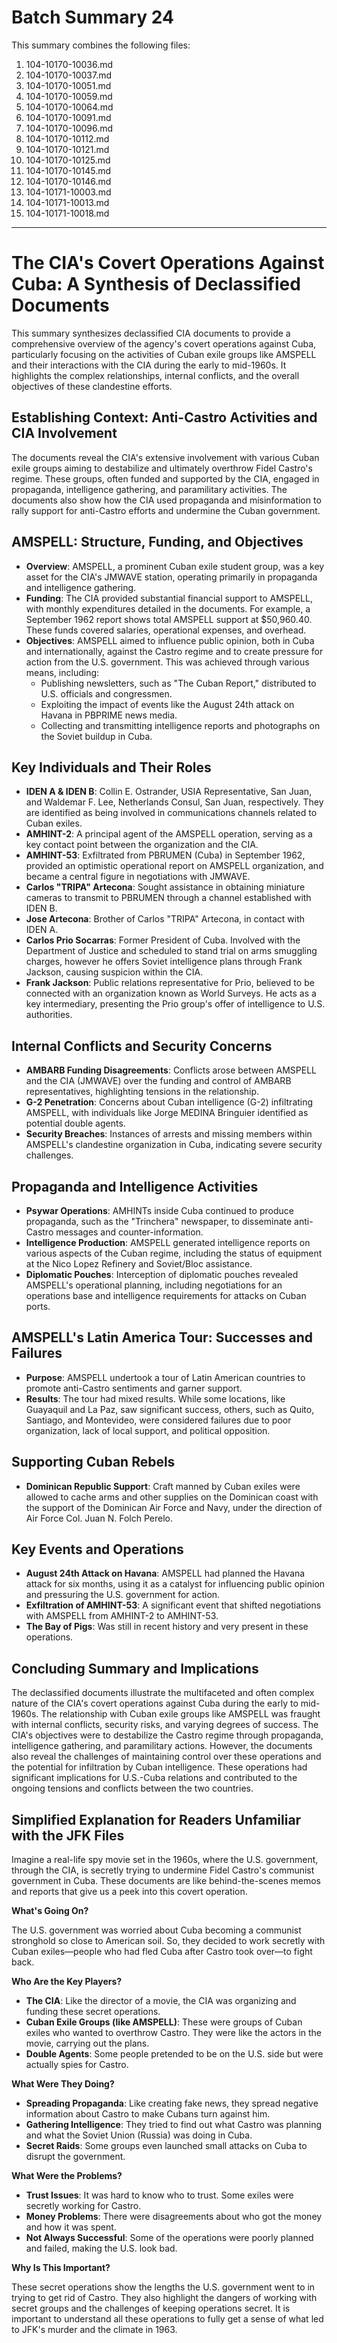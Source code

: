 # Batch Summary 24

This summary combines the following files:

1. 104-10170-10036.md
2. 104-10170-10037.md
3. 104-10170-10051.md
4. 104-10170-10059.md
5. 104-10170-10064.md
6. 104-10170-10091.md
7. 104-10170-10096.md
8. 104-10170-10112.md
9. 104-10170-10121.md
10. 104-10170-10125.md
11. 104-10170-10145.md
12. 104-10170-10146.md
13. 104-10171-10003.md
14. 104-10171-10013.md
15. 104-10171-10018.md

---

# The CIA's Covert Operations Against Cuba: A Synthesis of Declassified Documents

This summary synthesizes declassified CIA documents to provide a comprehensive overview of the agency's covert operations against Cuba, particularly focusing on the activities of Cuban exile groups like AMSPELL and their interactions with the CIA during the early to mid-1960s. It highlights the complex relationships, internal conflicts, and the overall objectives of these clandestine efforts.

## Establishing Context: Anti-Castro Activities and CIA Involvement

The documents reveal the CIA's extensive involvement with various Cuban exile groups aiming to destabilize and ultimately overthrow Fidel Castro's regime. These groups, often funded and supported by the CIA, engaged in propaganda, intelligence gathering, and paramilitary activities. The documents also show how the CIA used propaganda and misinformation to rally support for anti-Castro efforts and undermine the Cuban government.

## AMSPELL: Structure, Funding, and Objectives

*   **Overview**: AMSPELL, a prominent Cuban exile student group, was a key asset for the CIA's JMWAVE station, operating primarily in propaganda and intelligence gathering.
*   **Funding**: The CIA provided substantial financial support to AMSPELL, with monthly expenditures detailed in the documents. For example, a September 1962 report shows total AMSPELL support at $50,960.40. These funds covered salaries, operational expenses, and overhead.
*   **Objectives**: AMSPELL aimed to influence public opinion, both in Cuba and internationally, against the Castro regime and to create pressure for action from the U.S. government. This was achieved through various means, including:
    *   Publishing newsletters, such as "The Cuban Report," distributed to U.S. officials and congressmen.
    *   Exploiting the impact of events like the August 24th attack on Havana in PBPRIME news media.
    *   Collecting and transmitting intelligence reports and photographs on the Soviet buildup in Cuba.

## Key Individuals and Their Roles

*   **IDEN A & IDEN B**: Collin E. Ostrander, USIA Representative, San Juan, and Waldemar F. Lee, Netherlands Consul, San Juan, respectively. They are identified as being involved in communications channels related to Cuban exiles.
*   **AMHINT-2**: A principal agent of the AMSPELL operation, serving as a key contact point between the organization and the CIA.
*   **AMHINT-53**: Exfiltrated from PBRUMEN (Cuba) in September 1962, provided an optimistic operational report on AMSPELL organization, and became a central figure in negotiations with JMWAVE.
*   **Carlos "TRIPA" Artecona**: Sought assistance in obtaining miniature cameras to transmit to PBRUMEN through a channel established with IDEN B.
*   **Jose Artecona**: Brother of Carlos "TRIPA" Artecona, in contact with IDEN A.
*   **Carlos Prio Socarras**: Former President of Cuba. Involved with the Department of Justice and scheduled to stand trial on arms smuggling charges, however he offers Soviet intelligence plans through Frank Jackson, causing suspicion within the CIA.
*   **Frank Jackson**: Public relations representative for Prio, believed to be connected with an organization known as World Surveys. He acts as a key intermediary, presenting the Prio group's offer of intelligence to U.S. authorities.

## Internal Conflicts and Security Concerns

*   **AMBARB Funding Disagreements**: Conflicts arose between AMSPELL and the CIA (JMWAVE) over the funding and control of AMBARB representatives, highlighting tensions in the relationship.
*   **G-2 Penetration**: Concerns about Cuban intelligence (G-2) infiltrating AMSPELL, with individuals like Jorge MEDINA Bringuier identified as potential double agents.
*   **Security Breaches**: Instances of arrests and missing members within AMSPELL's clandestine organization in Cuba, indicating severe security challenges.

## Propaganda and Intelligence Activities

*   **Psywar Operations**: AMHINTs inside Cuba continued to produce propaganda, such as the "Trinchera" newspaper, to disseminate anti-Castro messages and counter-information.
*   **Intelligence Production**: AMSPELL generated intelligence reports on various aspects of the Cuban regime, including the status of equipment at the Nico Lopez Refinery and Soviet/Bloc assistance.
*   **Diplomatic Pouches**: Interception of diplomatic pouches revealed AMSPELL's operational planning, including negotiations for an operations base and intelligence requirements for attacks on Cuban ports.

## AMSPELL's Latin America Tour: Successes and Failures

*   **Purpose**: AMSPELL undertook a tour of Latin American countries to promote anti-Castro sentiments and garner support.
*   **Results**: The tour had mixed results. While some locations, like Guayaquil and La Paz, saw significant success, others, such as Quito, Santiago, and Montevideo, were considered failures due to poor organization, lack of local support, and political opposition.

## Supporting Cuban Rebels

*   **Dominican Republic Support**: Craft manned by Cuban exiles were allowed to cache arms and other supplies on the Dominican coast with the support of the Dominican Air Force and Navy, under the direction of Air Force Col. Juan N. Folch Perelo.

## Key Events and Operations

*   **August 24th Attack on Havana**: AMSPELL had planned the Havana attack for six months, using it as a catalyst for influencing public opinion and pressuring the U.S. government for action.
*   **Exfiltration of AMHINT-53**: A significant event that shifted negotiations with AMSPELL from AMHINT-2 to AMHINT-53.
*   **The Bay of Pigs**: Was still in recent history and very present in these operations.

## Concluding Summary and Implications

The declassified documents illustrate the multifaceted and often complex nature of the CIA's covert operations against Cuba during the early to mid-1960s. The relationship with Cuban exile groups like AMSPELL was fraught with internal conflicts, security risks, and varying degrees of success. The CIA's objectives were to destabilize the Castro regime through propaganda, intelligence gathering, and paramilitary actions. However, the documents also reveal the challenges of maintaining control over these operations and the potential for infiltration by Cuban intelligence. These operations had significant implications for U.S.-Cuba relations and contributed to the ongoing tensions and conflicts between the two countries.

## Simplified Explanation for Readers Unfamiliar with the JFK Files

Imagine a real-life spy movie set in the 1960s, where the U.S. government, through the CIA, is secretly trying to undermine Fidel Castro's communist government in Cuba. These documents are like behind-the-scenes memos and reports that give us a peek into this covert operation.

**What's Going On?**

The U.S. government was worried about Cuba becoming a communist stronghold so close to American soil. So, they decided to work secretly with Cuban exiles—people who had fled Cuba after Castro took over—to fight back.

**Who Are the Key Players?**

*   **The CIA**: Like the director of a movie, the CIA was organizing and funding these secret operations.
*   **Cuban Exile Groups (like AMSPELL)**: These were groups of Cuban exiles who wanted to overthrow Castro. They were like the actors in the movie, carrying out the plans.
*   **Double Agents**: Some people pretended to be on the U.S. side but were actually spies for Castro.

**What Were They Doing?**

*   **Spreading Propaganda**: Like creating fake news, they spread negative information about Castro to make Cubans turn against him.
*   **Gathering Intelligence**: They tried to find out what Castro was planning and what the Soviet Union (Russia) was doing in Cuba.
*   **Secret Raids**: Some groups even launched small attacks on Cuba to disrupt the government.

**What Were the Problems?**

*   **Trust Issues**: It was hard to know who to trust. Some exiles were secretly working for Castro.
*   **Money Problems**: There were disagreements about who got the money and how it was spent.
*   **Not Always Successful**: Some of the operations were poorly planned and failed, making the U.S. look bad.

**Why Is This Important?**

These secret operations show the lengths the U.S. government went to in trying to get rid of Castro. They also highlight the dangers of working with secret groups and the challenges of keeping operations secret. It is important to understand all these operations to fully get a sense of what led to JFK's murder and the climate in 1963.
